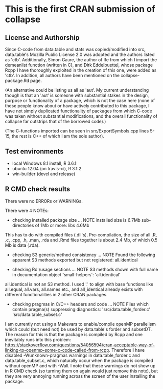 # This is the first CRAN submission of collapse

## License and Authorship
Since C-code from data.table and stats was copied/modified into src, data.table's
Mozilla Public License 2.0 was adopted and the authors listed as 'ctb'. 
Additionally, Simon Gaure, the author of lfe from which I import 
the demeanlist function (written in C), and Dirk Eddelbuettel, whose package
Rcpp I have thoroughly exploited in the creation of this one, were added as 'ctb'.
In addition, all authors have been mentioned on the collapse-package.Rd page.

(An alternative could be listing us all as 'aut'. My current understanding though 
 is that an 'aut' is someone with substantial stakes in the design, purpose or functionality 
 of a package, which is not the case here (none of these people know about or have actively 
 contributed to this package, I have not simply duplicated functionality of packages from which
 C-code was taken without substantial modifications, and the overall functionality of 
 collapse far outstrips that of the borrowed code).)

(The C-functions imported can be seen in src/ExportSymbols.cpp lines 5-15, 
 the rest is C++ of which I am the sole author).

## Test environments
* local Windows 8.1 install, R 3.6.1
* ubuntu 12.04 (on travis-ci), R 3.1.2
* win-builder (devel and release)

## R CMD check results
There were no ERRORs or WARNINGs.

There were 4 NOTEs:

  * checking installed package size ... NOTE
    installed size is  6.7Mb
    sub-directories of 1Mb or more:
      libs   4.6Mb

This has to do with compiled files (.dll's). Pre-compilation, 
the size of all .R, .c, .cpp, .h, .man, .rda and .Rmd files 
together is about 2.4 Mb, of which 0.5 Mb is data (.rda).

* checking S3 generic/method consistency ... NOTE
  Found the following apparent S3 methods exported but not registered:
    all.identical

* checking Rd \usage sections ... NOTE
  S3 methods shown with full name in documentation object 'small-helpers':
    'all.identical'
  
all.identical is not an S3 method. I used '.' to align with base functions like
all.equal, all.vars, all.names etc., and all_identical already exists with different
functionalities in 2 other CRAN packages.

* checking pragmas in C/C++ headers and code ... NOTE
  Files which contain pragma(s) suppressing diagnostics:
    'src/data.table_forder.c' 'src/data.table_subset.c'
    
I am currently not using a Makevars to enable/compile openMP parallelism which could 
(but need not) be used by data.table's forder and subsetDT. The reason for this is that the
package is compiled by Rcpp and one inevitably runs into this problem: https://stackoverflow.com/questions/54056594/cran-acceptable-way-of-linking-to-openmp-some-c-code-called-from-rcpp. Therefore I have disabled -Wunknown-pragmas warnings in data.table_forder.c and
data.table_subset.c, which naturally occur when the package is compiled without openMP and with -Wall.
I note that these warnings do not show up in R CMD check (so turning them on again would just remove this note), but they are very annoying running across the screen of the user installing the package. 
